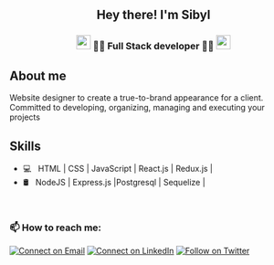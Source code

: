 <h2 align="center"> Hey there! I'm Sibyl</h2>

<h3 align="center"><img src= "https://media.giphy.com/media/26BRCAa7zyWHTWOyY/giphy.gif" width="25px"> 📖🚀 Full Stack developer 🚀📖 <img src= "https://media.giphy.com/media/26BRCAa7zyWHTWOyY/giphy.gif" width="25px"></h3>


<h2>About me</h2>

Website designer to create a true-to-brand appearance for a client. Committed to developing, organizing, managing and executing your projects

<h2>Skills</h2>

- 💻 &nbsp; HTML | CSS | JavaScript | React.js | Redux.js |
- 🛢 &nbsp;  NodeJS | Express.js |Postgresql | Sequelize | 

<br/>

<h3>📫 How to reach me:</h3>

 [![Connect on Email](https://img.shields.io/badge/Email-Sibyl%20Perez-bluee)](mailto:sibylperezl@gmail.com)
[![Connect on LinkedIn](https://img.shields.io/badge/--linkedin?label=LinkedIn&logo=LinkedIn&style=social)](https://www.linkedin.com/in/sibyl-perez/) [![Follow on Twitter](https://img.shields.io/badge/--twitter?label=Twitter&logo=Twitter&style=social)](https://twitter.com/Lady_Sweet_S) 


